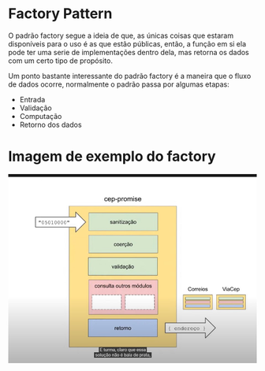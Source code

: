 # Factory Pattern


O padrão factory segue a ideia de que, as únicas coisas que estaram disponíveis para o uso é as que estão públicas, então, a função em si
ela pode ter uma serie de implementações dentro dela, mas retorna os dados com um certo tipo de propósito.

Um ponto bastante interessante do padrão factory é a maneira que o fluxo de dados ocorre, normalmente o padrão passa por algumas etapas:

- Entrada 
- Validação
- Computação
- Retorno dos dados

# Imagem de exemplo do factory

![Ilustração protocolo](https://raw.githubusercontent.com/evertonwalker/Design-Patterns/main/factory-partner/factory-partner-img.jpg)
